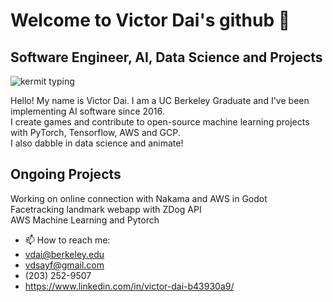 # Welcome to Victor Dai's github 👋
## Software Engineer, AI, Data Science and Projects

 <img src="https://media4.giphy.com/media/XIqCQx02E1U9W/200.gif" alt = "kermit typing"> 
 
Hello! My name is Victor Dai. I am a UC Berkeley Graduate and I've been implementing AI software since 2016. <br>
I create games and contribute to open-source machine learning projects with PyTorch, Tensorflow, AWS and GCP. <br>
I also dabble in data science and animate! <br>
 
## Ongoing Projects
Working on online connection with Nakama and AWS in Godot <br>
Facetracking landmark webapp with ZDog API <br>
AWS Machine Learning and Pytorch <br>

- 📫 How to reach me:
- vdai@berkeley.edu
- vdsayf@gmail.com<br>
- (203) 252-9507
- https://www.linkedin.com/in/victor-dai-b43930a9/
